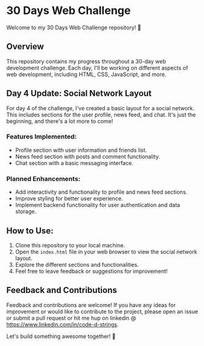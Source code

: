 # 30 Days Web Challenge

Welcome to my 30 Days Web Challenge repository! 🚀

## Overview
This repository contains my progress throughout a 30-day web development challenge. Each day, I'll be working on different aspects of web development, including HTML, CSS, JavaScript, and more.

## Day 4 Update: Social Network Layout
For day 4 of the challenge, I've created a basic layout for a social network. This includes sections for the user profile, news feed, and chat. It's just the beginning, and there's a lot more to come!

### Features Implemented:
- Profile section with user information and friends list.
- News feed section with posts and comment functionality.
- Chat section with a basic messaging interface.

### Planned Enhancements:
- Add interactivity and functionality to profile and news feed sections.
- Improve styling for better user experience.
- Implement backend functionality for user authentication and data storage.

## How to Use:
1. Clone this repository to your local machine.
2. Open the `index.html` file in your web browser to view the social network layout.
3. Explore the different sections and functionalities.
4. Feel free to leave feedback or suggestions for improvement!

## Feedback and Contributions
Feedback and contributions are welcome! If you have any ideas for improvement or would like to contribute to the project, please open an issue or submit a pull request or hit me hup on linkedin @ https://www.linkedin.com/in/code-d-strings.

Let's build something awesome together! 💪
